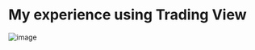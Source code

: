# My experience using Trading View

![image](https://user-images.githubusercontent.com/68124971/206932444-adf979f1-276d-48e2-8352-07992090bcdc.png)

